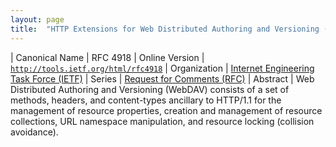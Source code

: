 ```yaml
---
layout: page
title:  "HTTP Extensions for Web Distributed Authoring and Versioning (WebDAV)"
---
```


| Canonical Name | RFC 4918
| Online Version | [`http://tools.ietf.org/html/rfc4918`](http://tools.ietf.org/html/rfc4918)
| Organization | [Internet Engineering Task Force (IETF)](..)
| Series | [Request for Comments (RFC)](.)
| Abstract | Web Distributed Authoring and Versioning (WebDAV) consists of a set of methods, headers, and content-types ancillary to HTTP/1.1 for the management of resource properties, creation and management of resource collections, URL namespace manipulation, and resource locking (collision avoidance).